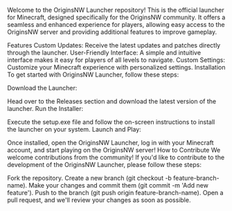 Welcome to the OriginsNW Launcher repository! This is the official launcher for Minecraft, designed specifically for the OriginsNW community. It offers a seamless and enhanced experience for players, allowing easy access to the OriginsNW server and providing additional features to improve gameplay.

Features
Custom Updates: Receive the latest updates and patches directly through the launcher.
User-Friendly Interface: A simple and intuitive interface makes it easy for players of all levels to navigate.
Custom Settings: Customize your Minecraft experience with personalized settings.
Installation
To get started with OriginsNW Launcher, follow these steps:

Download the Launcher:

Head over to the Releases section and download the latest version of the launcher.
Run the Installer:

Execute the setup.exe file and follow the on-screen instructions to install the launcher on your system.
Launch and Play:

Once installed, open the OriginsNW Launcher, log in with your Minecraft account, and start playing on the OriginsNW server!
How to Contribute
We welcome contributions from the community! If you'd like to contribute to the development of the OriginsNW Launcher, please follow these steps:

Fork the repository.
Create a new branch (git checkout -b feature-branch-name).
Make your changes and commit them (git commit -m 'Add new feature').
Push to the branch (git push origin feature-branch-name).
Open a pull request, and we'll review your changes as soon as possible.
